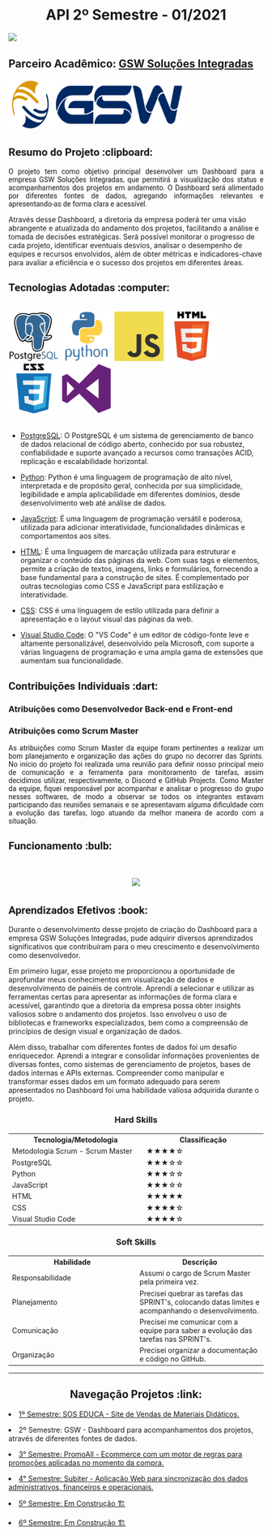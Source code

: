 <html>
<body>
 <h1 align="center"> API 2º Semestre - 01/2021</h1>
<a href="https://github.com/Time-1-ADS/ProjetoGSW/tree/sprints"><img src="https://img.shields.io/badge/GitHub-Repositório Projeto-181717?style=for-the-badge&logo=github"></a>
 
 <h2> Parceiro Acadêmico: <a href="https://pqtec.org.br/empresas/gsw/">GSW Soluções Integradas</a></h2>
 
<img src="https://github.com/BryanRibeiro/Portfolio-Projetos/blob/main/images/gsw.png" height="100" width="350"/>
  
  <h2 style="font-family:roboto;"> Resumo do Projeto :clipboard:</h2>
  
  <p align="justify" style="font-family:roboto;"> O projeto tem como objetivo principal desenvolver um Dashboard para a empresa GSW Soluções Integradas, que permitirá a visualização dos status e acompanhamentos dos projetos em andamento. O Dashboard será alimentado por diferentes fontes de dados, agregando informações relevantes e apresentando-as de forma clara e acessível.

Através desse Dashboard, a diretoria da empresa poderá ter uma visão abrangente e atualizada do andamento dos projetos, facilitando a análise e tomada de decisões estratégicas. Será possível monitorar o progresso de cada projeto, identificar eventuais desvios, analisar o desempenho de equipes e recursos envolvidos, além de obter métricas e indicadores-chave para avaliar a eficiência e o sucesso dos projetos em diferentes áreas.

 <h2 style="font-family:roboto;"> Tecnologias Adotadas :computer:</h2>
 
 <div style="display: inline_block"><br> 
 <img src="https://raw.githubusercontent.com/devicons/devicon/1119b9f84c0290e0f0b38982099a2bd027a48bf1/icons/postgresql/postgresql-original-wordmark.svg" width="100"    height="100" />	 
 <img src="https://raw.githubusercontent.com/devicons/devicon/1119b9f84c0290e0f0b38982099a2bd027a48bf1/icons/python/python-original-wordmark.svg" width="100"    height="100" />
 <img src="https://raw.githubusercontent.com/devicons/devicon/1119b9f84c0290e0f0b38982099a2bd027a48bf1/icons/javascript/javascript-original.svg" width="100" height="100" />
 <img src="https://raw.githubusercontent.com/devicons/devicon/1119b9f84c0290e0f0b38982099a2bd027a48bf1/icons/html5/html5-original-wordmark.svg" width="100" height="100" />
 <img src="https://raw.githubusercontent.com/devicons/devicon/1119b9f84c0290e0f0b38982099a2bd027a48bf1/icons/css3/css3-original-wordmark.svg" width="100" height="100" />
 <img src="https://raw.githubusercontent.com/devicons/devicon/1119b9f84c0290e0f0b38982099a2bd027a48bf1/icons/visualstudio/visualstudio-plain.svg" width="100" height="100" />
</div>
 
<br>
 
  <ul>
  <li><a href="https://www.mysql.com/">PostgreSQL</a>: O PostgreSQL é um sistema de gerenciamento de banco de dados relacional de código aberto, conhecido por sua robustez, confiabilidade e suporte avançado a recursos como transações ACID, replicação e escalabilidade horizontal.</p></li>
  </li>	  
  <li><a href="https://html.spec.whatwg.org/multipage/">Python</a>: Python é uma linguagem de programação de alto nível, interpretada e de propósito geral, conhecida por sua simplicidade, legibilidade e ampla aplicabilidade em diferentes domínios, desde desenvolvimento web até análise de dados.</p></li>
  </li>
   <li><a href="https://developer.mozilla.org/pt-BR/docs/Web/JavaScript">JavaScript</a>: É uma linguagem de programação versátil e poderosa, utilizada para adicionar interatividade, funcionalidades dinâmicas e comportamentos aos sites.</p></li>
  </li>
  <li><a href="https://html.spec.whatwg.org/multipage/">HTML</a>: É uma linguagem de marcação utilizada para estruturar e organizar o conteúdo das páginas da web. Com suas tags e elementos, permite a criação de textos, imagens, links e formulários, fornecendo a base fundamental para a construção de sites. É complementado por outras tecnologias como CSS e JavaScript para estilização e interatividade.</p></li>
  </li>
   <li><a href="https://www.w3.org/Style/CSS/Overview.en.html">CSS</a>: CSS é uma linguagem de estilo utilizada para definir a apresentação e o layout visual das páginas da web.</p></li>
  </li>
  <li><a href="https://trello.com/https://trello.com">Visual Studio Code</a>: O "VS Code" é um editor de código-fonte leve e altamente personalizável, desenvolvido pela Microsoft, com suporte a várias linguagens de programação e uma ampla gama de extensões que aumentam sua funcionalidade.</p></li>
  </li>

  </ul>
  
  <h2 style="font-family:roboto;"> Contribuições Individuais :dart:</h2>
  
  <h3> Atribuições como Desenvolvedor Back-end e Front-end</h3>
 
 
 
  <h3> Atribuições como Scrum Master</h3>
  <p align="justify" style="font-family:roboto;"> As atribuições como Scrum Master da equipe foram pertinentes a realizar um bom planejamento e organização das ações do grupo no decorrer das Sprints. No início do projeto foi realizada uma reunião para definir nosso principal meio de comunicação e a ferramenta para monitoramento de tarefas, assim decidimos utilizar, respectivamente, o Discord e GitHub Projects. Como Master da equipe, fiquei responsável por acompanhar e analisar o progresso do grupo nesses softwares, de modo a observar se todos os integrantes estavam participando das reuniões semanais e se apresentavam alguma dificuldade com a evolução das tarefas, logo atuando da melhor maneira de acordo com a situação.</p>


  <h2 style="font-family:roboto;"> Funcionamento :bulb:</h2>

  <h1 align="center"> <img src = "https://github.com/Time-1-ADS/ProjetoGSW/blob/sprints/Imagens%20Geral/dashboard4.gif"/></h1>
 
  <h2 style="font-family:roboto;"> Aprendizados Efetivos :book:</h2>  
  
Durante o desenvolvimento desse projeto de criação do Dashboard para a empresa GSW Soluções Integradas, pude adquirir diversos aprendizados significativos que contribuíram para o meu crescimento e desenvolvimento como desenvolvedor.

Em primeiro lugar, esse projeto me proporcionou a oportunidade de aprofundar meus conhecimentos em visualização de dados e desenvolvimento de painéis de controle. Aprendi a selecionar e utilizar as ferramentas certas para apresentar as informações de forma clara e acessível, garantindo que a diretoria da empresa possa obter insights valiosos sobre o andamento dos projetos. Isso envolveu o uso de bibliotecas e frameworks especializados, bem como a compreensão de princípios de design visual e organização de dados.

Além disso, trabalhar com diferentes fontes de dados foi um desafio enriquecedor. Aprendi a integrar e consolidar informações provenientes de diversas fontes, como sistemas de gerenciamento de projetos, bases de dados internas e APIs externas. Compreender como manipular e transformar esses dados em um formato adequado para serem apresentados no Dashboard foi uma habilidade valiosa adquirida durante o projeto.
  
  <h3 align="center"> Hard Skills </h3>
  <table align="center">
    <tr>
      <th width="300px">Tecnologia/Metodologia</th>
      <th width="300px">Classificação</th>
    </tr>
    <tr>
      <td>Metodologia Scrum - Scrum Master</td>
      <td>★★★★☆</td>
    </tr>
    <tr>
      <td>PostgreSQL</td>
      <td>★★★☆☆</td>
    </tr>	
    <tr>
      <td>Python</td>
      <td>★★★☆☆</td>
    </tr>
    <tr>
      <td>JavaScript</td>
      <td>★★★☆☆</td>
    </tr>
   <tr>
      <td>HTML</td>
      <td>★★★★★</td>
    </tr>
   <tr>
      <td>CSS</td>
      <td>★★★★☆</td>
    </tr>
    <tr>
      <td>Visual Studio Code</td>
      <td>★★★★☆</td>
    </tr>
  </table>
  
  <h3 align="center">Soft Skills</h3>
  <table align="center">
    <tr>
      <th width="300px">Habilidade</th>
      <th width="300px">Descrição</th>
    </tr>
    <tr>
      <td>Responsabilidade</td>
      <td>Assumi o cargo de Scrum Master pela primeira vez.</td>
    </tr>
    <tr>
      <td>Planejamento</td>
      <td>Precisei quebrar as tarefas das SPRINT's, colocando datas limites e acompanhando o desenvolvimento.</td>
    </tr>
    <tr>
      <td>Comunicação</td>
      <td>Precisei me comunicar com a equipe para saber a evolução das tarefas nas SPRINT's.</td>
    </tr>
    <tr>
      <td>Organização</td>
      <td>Precisei organizar a documentação e código no GitHub.</td>
    </tr>
  </table>
  
---

 <h2 align="center"> Navegação Projetos :link:</h2>
 
   <p align="justify" style="font-family:roboto;"><li><a href="https://github.com/BryanRibeiro/Portfolio-Projetos/blob/main/API_1.md">1º Semestre: SOS EDUCA - Site de Vendas de Materiais Didáticos.</a></li></p>
   <p align="justify" style="font-family:roboto;"><li>2º Semestre: GSW - Dashboard para acompanhamentos dos projetos, através de diferentes fontes de dados.</a></li></p>
   <p align="justify" style="font-family:roboto;"><li><a href="https://github.com/BryanRibeiro/Portfolio-Projetos/blob/main/API_3.md">3° Semestre: PromoAll - Ecommerce com um motor de regras para promoções aplicadas no momento da compra.</a></li></p>
   <p align="justify" style="font-family:roboto;"><li><a href="https://github.com/BryanRibeiro/Portfolio-Projetos/blob/main/API_4.md">4° Semestre: Subiter - Aplicação Web para sincronização dos dados administrativos, financeiros e operacionais.</a></li></p>
   <p align="justify" style="font-family:roboto;"><li><a href="https://github.com/BryanRibeiro/Portfolio-Projetos/blob/main/API_5.md">5º Semestre: Em Construção 🏗️</a></li></p>
   <p align="justify" style="font-family:roboto;"><li><a href="https://github.com/BryanRibeiro/Portfolio-Projetos/blob/main/API_6.md">6º Semestre: Em Construção 🏗️</a></li></p>
  
</body>
</html>

